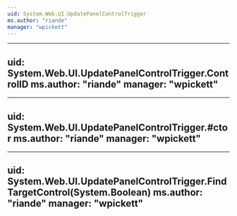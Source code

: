 ```yaml
---
uid: System.Web.UI.UpdatePanelControlTrigger
ms.author: "riande"
manager: "wpickett"
---
```


---
uid: System.Web.UI.UpdatePanelControlTrigger.ControlID
ms.author: "riande"
manager: "wpickett"
---

---
uid: System.Web.UI.UpdatePanelControlTrigger.#ctor
ms.author: "riande"
manager: "wpickett"
---

---
uid: System.Web.UI.UpdatePanelControlTrigger.FindTargetControl(System.Boolean)
ms.author: "riande"
manager: "wpickett"
---
